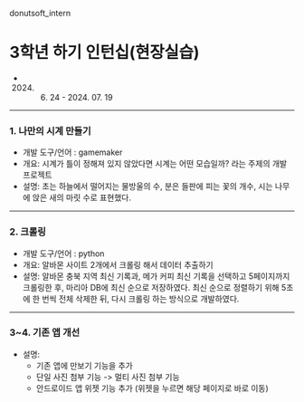 donutsoft_intern
# 3학년 하기 인턴십(현장실습)
- 2024. 06. 24 - 2024. 07. 19
---
### 1. 나만의 시계 만들기
- 개발 도구/언어 : gamemaker
- 개요: 시계가 틀이 정해져 있지 않았다면 시계는 어떤 모습일까? 라는 주제의 개발 프로젝트
- 설명: 초는 하늘에서 떨어지는 물방울의 수, 분은 들판에 피는 꽃의 개수, 시는 나무에 앉은 새의 마릿 수로 표현했다.

---
### 2. 크롤링
- 개발 도구/언어 : python
- 개요: 알바몬 사이트 2개에서 크롤링 해서 데이터 추출하기
- 설명: 알바몬 충북 지역 최신 기록과, 메가 커피 최신 기록을 선택하고 5페이지까지 크롤링한 후, 마리아 DB에 최신 순으로 저장하였다.
최신 순으로 정렬하기 위해 5초에 한 번씩 전체 삭제한 뒤, 다시 크롤링 하는 방식으로 개발하였다.

---
### 3~4. 기존 앱 개선
- 설명:
  - 기존 앱에 만보기 기능을 추가
  - 단일 사진 첨부 기능 -> 멀티 사진 첨부 기능
  - 안드로이드 앱 위젯 기능 추가 (위젯을 누르면 해당 페이지로 바로 이동)
